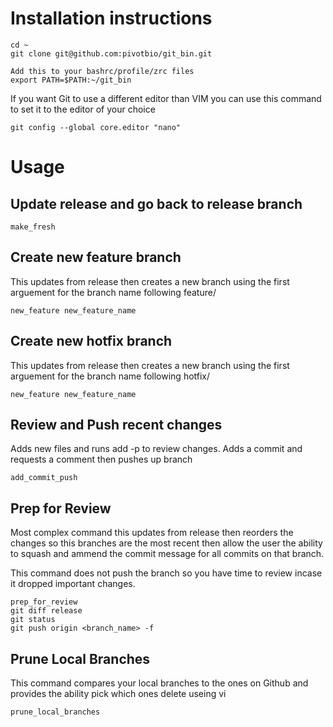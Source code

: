 
# Installation instructions

```
cd ~
git clone git@github.com:pivotbio/git_bin.git

Add this to your bashrc/profile/zrc files
export PATH=$PATH:~/git_bin
```

If you want Git to use a different editor than VIM you can use this command to set it to the editor of your choice

```
git config --global core.editor "nano"
```

# Usage

## Update release and go back to release branch

```
make_fresh
```


## Create new feature branch
This updates from release then creates a new branch using the first arguement for the branch name following feature/

```
new_feature new_feature_name
```

## Create new hotfix branch
This updates from release then creates a new branch using the first arguement for the branch name following hotfix/

```
new_feature new_feature_name
```


## Review and Push recent changes
Adds new files and runs add -p to review changes.  Adds a commit and requests a comment then pushes up branch

```
add_commit_push
```


## Prep for Review
Most complex command this updates from release then reorders the changes so this branches are the most recent then allow the user the ability to squash and ammend the commit message for all commits on that branch.

This command does not push the branch so you have time to review incase it dropped important changes.

```
prep_for_review
git diff release
git status
git push origin <branch_name> -f
```

## Prune Local Branches
This command compares your local branches to the ones on Github and provides the ability pick which ones delete useing vi

```
prune_local_branches
```
